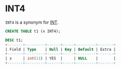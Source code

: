 # INT4

`INT4` is a synonym for [INT](/columns-storage-engines-and-plugins/data-types/data-types-numeric-data-types/int).

```sql
CREATE TABLE t1 (x INT4);

DESC t1;
+-------+---------+------+-----+---------+-------+
| Field | Type    | Null | Key | Default | Extra |
+-------+---------+------+-----+---------+-------+
| x     | int(11) | YES  |     | NULL    |       |
+-------+---------+------+-----+---------+-------+
```